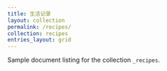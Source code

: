 ```yaml
---
title: 生活记录
layout: collection
permalink: /recipes/
collection: recipes
entries_layout: grid
---
```


Sample document listing for the collection `_recipes`.
